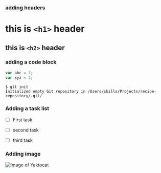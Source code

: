 ### adding headers
# this is `<h1>` header
## this is `<h2>` header

### adding a code block
```javascript
var abc = 1;
var xyz = 2;
```
```
$ git init
Initialized empty Git repository in /Users/skills/Projects/recipe-repository/.git/
```

### Adding a task list
- [ ] First task
- [ ] second task
- [ ] third task


### Adding image
![Image of Yaktocat](https://octodex.github.com/images/yaktocat.png)
